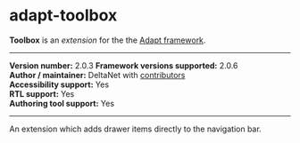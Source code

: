 adapt-toolbox
===========

**Toolbox** is an *extension* for the the [Adapt framework](https://github.com/adaptlearning/adapt_framework).   

----------------------------
**Version number:**  2.0.3 
**Framework versions supported:**  2.0.6    
**Author / maintainer:** DeltaNet with [contributors](https://github.com/deltanet/adapt-toolbox/graphs/contributors)     
**Accessibility support:** Yes  
**RTL support:** Yes     
**Authoring tool support:** Yes

----------------------------

An extension which adds drawer items directly to the navigation bar.
